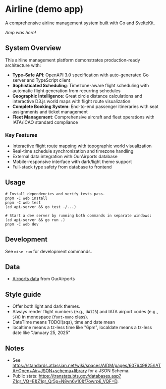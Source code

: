 # Airline (demo app)

A comprehensive airline management system built with Go and SvelteKit.

*Amp was here!*

## System Overview

This airline management platform demonstrates production-ready architecture with:

- **Type-Safe API**: OpenAPI 3.0 specification with auto-generated Go server and TypeScript client
- **Sophisticated Scheduling**: Timezone-aware flight scheduling with automatic flight generation from recurring schedules
- **Geographic Intelligence**: Great circle distance calculations and interactive D3.js world maps with flight route visualization
- **Complete Booking System**: End-to-end passenger itineraries with seat assignments and ticket management
- **Fleet Management**: Comprehensive aircraft and fleet operations with IATA/ICAO standard compliance

### Key Features
- Interactive flight route mapping with topographic world visualization
- Real-time schedule synchronization and timezone handling
- External data integration with OurAirports database
- Mobile-responsive interface with dark/light theme support
- Full-stack type safety from database to frontend

## Usage

```shell
# Install dependencies and verify tests pass.
pnpm -C web install
pnpm -C web test
(cd api-server && go test ./...)

# Start a dev server by running both commands in separate windows:
(cd api-server && go run .)
pnpm -C web dev
```

## Development

See `mise run` for development commands.

## Data

- [Airports data](https://ourairports.com/data/) from OurAirports

## Style guide

- Offer both light and dark themes.
- Always render flight numbers (e.g., `UA123`) and IATA airport codes (e.g., `SFO`) in monospace (`font-mono` class).
- DateTime means TODO!(sqs), time and date mean 
- localtime means a tz-less time like "6pm", localdate means a tz-less date like "January 25, 2025"

## Notes

- See https://standards.atlassian.net/wiki/spaces/AIDM/pages/607649825/IATA+Open+Air+JSON+schema+library for a JSON Schema.
- Public stats: https://transtats.bts.gov/databases.asp?Z1qr_VQ=E&Z1qr_Qr5p=N8vn6v10&f7owrp6_VQF=D.